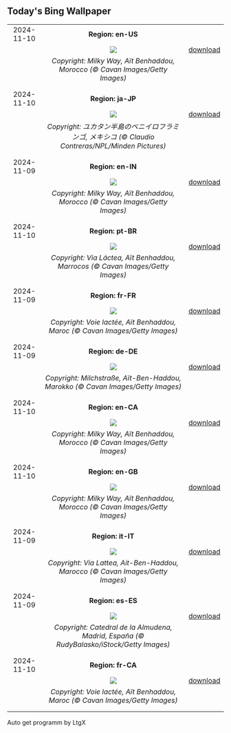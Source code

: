 ## Today's Bing Wallpaper
|      |      |      |
| :----: | :----: | :----: |
|2024-11-10|**Region: en-US**||
||![](https://www.bing.com/th?id=OHR.MoroccoMilkyWay_EN-US4411505209_UHD.jpg&pid=hp&w=1152&h=648&rs=1&c=4)| [download](https://www.bing.com/th?id=OHR.MoroccoMilkyWay_EN-US4411505209_UHD.jpg)|
||*Copyright: Milky Way, Aït Benhaddou, Morocco (© Cavan Images/Getty Images)*
||
|||
|2024-11-10|**Region: ja-JP**||
||![](https://www.bing.com/th?id=OHR.YucatanFlamingos_JA-JP2002783035_UHD.jpg&pid=hp&w=1152&h=648&rs=1&c=4)| [download](https://www.bing.com/th?id=OHR.YucatanFlamingos_JA-JP2002783035_UHD.jpg)|
||*Copyright: ユカタン半島のベニイロフラミンゴ, メキシコ  (© Claudio Contreras/NPL/Minden Pictures)*
||
|||
|2024-11-09|**Region: en-IN**||
||![](https://www.bing.com/th?id=OHR.MoroccoMilkyWay_EN-IN8452456680_UHD.jpg&pid=hp&w=1152&h=648&rs=1&c=4)| [download](https://www.bing.com/th?id=OHR.MoroccoMilkyWay_EN-IN8452456680_UHD.jpg)|
||*Copyright: Milky Way, Aït Benhaddou, Morocco (© Cavan Images/Getty Images)*
||
|||
|2024-11-10|**Region: pt-BR**||
||![](https://www.bing.com/th?id=OHR.MoroccoMilkyWay_PT-BR2736576550_UHD.jpg&pid=hp&w=1152&h=648&rs=1&c=4)| [download](https://www.bing.com/th?id=OHR.MoroccoMilkyWay_PT-BR2736576550_UHD.jpg)|
||*Copyright: Via Láctea, Aït Benhaddou, Marrocos (© Cavan Images/Getty Images)*
||
|||
|2024-11-09|**Region: fr-FR**||
||![](https://www.bing.com/th?id=OHR.MoroccoMilkyWay_FR-FR7350408140_UHD.jpg&pid=hp&w=1152&h=648&rs=1&c=4)| [download](https://www.bing.com/th?id=OHR.MoroccoMilkyWay_FR-FR7350408140_UHD.jpg)|
||*Copyright: Voie lactée, Aït Benhaddou, Maroc (© Cavan Images/Getty Images)*
||
|||
|2024-11-09|**Region: de-DE**||
||![](https://www.bing.com/th?id=OHR.MoroccoMilkyWay_DE-DE1390989732_UHD.jpg&pid=hp&w=1152&h=648&rs=1&c=4)| [download](https://www.bing.com/th?id=OHR.MoroccoMilkyWay_DE-DE1390989732_UHD.jpg)|
||*Copyright: Milchstraße, Aït-Ben-Haddou, Marokko (© Cavan Images/Getty Images)*
||
|||
|2024-11-10|**Region: en-CA**||
||![](https://www.bing.com/th?id=OHR.MoroccoMilkyWay_EN-CA4328551346_UHD.jpg&pid=hp&w=1152&h=648&rs=1&c=4)| [download](https://www.bing.com/th?id=OHR.MoroccoMilkyWay_EN-CA4328551346_UHD.jpg)|
||*Copyright: Milky Way, Aït Benhaddou, Morocco (© Cavan Images/Getty Images)*
||
|||
|2024-11-10|**Region: en-GB**||
||![](https://www.bing.com/th?id=OHR.MoroccoMilkyWay_EN-GB5541631027_UHD.jpg&pid=hp&w=1152&h=648&rs=1&c=4)| [download](https://www.bing.com/th?id=OHR.MoroccoMilkyWay_EN-GB5541631027_UHD.jpg)|
||*Copyright: Milky Way, Aït Benhaddou, Morocco (© Cavan Images/Getty Images)*
||
|||
|2024-11-09|**Region: it-IT**||
||![](https://www.bing.com/th?id=OHR.MoroccoMilkyWay_IT-IT3578962903_UHD.jpg&pid=hp&w=1152&h=648&rs=1&c=4)| [download](https://www.bing.com/th?id=OHR.MoroccoMilkyWay_IT-IT3578962903_UHD.jpg)|
||*Copyright: Via Lattea, Ait-Ben-Haddou, Marocco (© Cavan Images/Getty Images)*
||
|||
|2024-11-09|**Region: es-ES**||
||![](https://www.bing.com/th?id=OHR.FiestaDeLaAlmudena_ES-ES5634922695_UHD.jpg&pid=hp&w=1152&h=648&rs=1&c=4)| [download](https://www.bing.com/th?id=OHR.FiestaDeLaAlmudena_ES-ES5634922695_UHD.jpg)|
||*Copyright: Catedral de la Almudena, Madrid, España (© RudyBalasko/iStock/Getty Images)*
||
|||
|2024-11-10|**Region: fr-CA**||
||![](https://www.bing.com/th?id=OHR.MoroccoMilkyWay_FR-CA0944585809_UHD.jpg&pid=hp&w=1152&h=648&rs=1&c=4)| [download](https://www.bing.com/th?id=OHR.MoroccoMilkyWay_FR-CA0944585809_UHD.jpg)|
||*Copyright: Voie lactée, Aït Benhaddou, Maroc (© Cavan Images/Getty Images)*
||
|||

Auto get programm by LtgX
